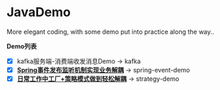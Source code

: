 # JavaDemo
More elegant coding, with some demo put into practice along the way..

**Demo列表**
- [x] kafka服务端-消费端收发消息Demo -> kafka
- [x] **[Spring事件发布监听机制实现业务解耦](http://xuyk.top/posts/spring-event.html)** -> spring-event-demo
- [x] **[日常工作中工厂+策略模式做到轻松解耦](http://xuyk.top/posts/strategy-pattern.html)** -> strategy-demo
